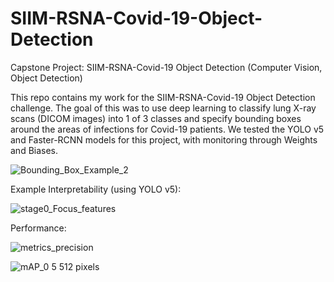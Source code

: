 # SIIM-RSNA-Covid-19-Object-Detection
Capstone Project: SIIM-RSNA-Covid-19 Object Detection (Computer Vision, Object Detection)

This repo contains my work for the SIIM-RSNA-Covid-19 Object Detection challenge. The goal of this was to use deep learning to classify lung X-ray scans (DICOM images) into 1 of 3 classes and specify bounding boxes around the areas of infections for Covid-19 patients. We tested the YOLO v5 and Faster-RCNN models for this project, with monitoring through Weights and Biases.

![Bounding_Box_Example_2](https://user-images.githubusercontent.com/33669038/131038758-4be7c2b6-8d50-49b0-a746-22dc11544be8.png)

Example Interpretability (using YOLO v5):

![stage0_Focus_features](https://user-images.githubusercontent.com/33669038/131038992-f8821ac3-505f-4dec-b156-738493ff8c5f.png)

Performance:

![metrics_precision](https://user-images.githubusercontent.com/33669038/131038215-6e407f9c-8f8c-4551-b0bf-d4545886656b.png)

![mAP_0 5 512 pixels](https://user-images.githubusercontent.com/33669038/131038248-681fe375-79dc-4d85-ab25-88636eb15e07.png)


